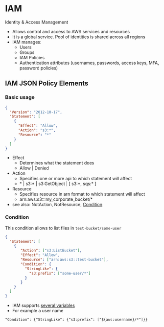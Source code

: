 # IAM

Identity & Access Management

- Allows control and access to AWS services and resources
- It is a global service. Pool of identities is shared across all regions
- IAM manages:
  - Users
  - Groups
  - IAM Policies
  - Authentication attributes (usernames, passwords, access keys, MFA, password policies)

## IAM JSON Policy Elements

### Basic usage

```json
{
  "Version": "2012-10-17",
  "Statement": [
    {
      "Effect": "Allow",
      "Action": "s3:*",
      "Resource": "*"
    }
  ]
}
```

- Effect
  - Determines what the statement does
  - Allow | Denied
- Action
  - Specifies one or more api to which statement will affect
  - \* | s3:\* | s3:GetObject | [ s3:\*, sqs:\* ]
- Resource
  - Specifies resource in arn format to which statement will affect
  - arn:aws:s3:::my_corporate_bucket/\*
- see also: NotAction, NotResource, [Condition](https://docs.aws.amazon.com/IAM/latest/UserGuide/reference_policies_elements_condition.html)

### Condition

This condition allows to list files in `test-bucket/some-user`

```json
{
  "Statement": [
    {
       "Action": ["s3:ListBucket"],
       "Effect": "Allow",
       "Resource": ["arn:aws:s3::test-bucket"],
       "Condition": {
         "StringLike": {
           "s3:prefix": ["some-user/*"]
         }
       }
    }
  ]
}
```

- IAM supports [several variables](https://docs.aws.amazon.com/IAM/latest/UserGuide/reference_policies_variables.html) 
- For example a user name
```
"Condition": {"StringLike": {"s3:prefix": ["${aws:username}/*"]}}
```
